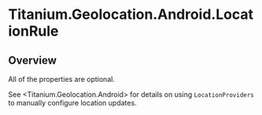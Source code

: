 # Titanium.Geolocation.Android.LocationRule

<TypeHeader/>

## Overview

All of the properties are optional.

See <Titanium.Geolocation.Android> for details on using `LocationProviders` to 
manually configure location updates.

<ApiDocs/>
